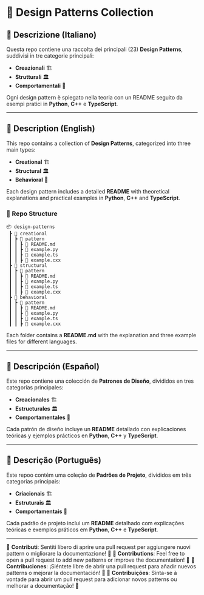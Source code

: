 # 📂 Design Patterns Collection

## 📌 Descrizione (Italiano)
Questa repo contiene una raccolta dei principali (23) **Design Patterns**, suddivisi in tre categorie principali:
- **Creazionali** 🏗️
- **Strutturali** 🏛️
- **Comportamentali** 🔄

Ogni design pattern è spiegato nella teoria con un README seguito da esempi pratici in **Python**, **C++** e **TypeScript**.

---

## 📌 Description (English)
This repo contains a collection of **Design Patterns**, categorized into three main types:
- **Creational** 🏗️
- **Structural** 🏛️
- **Behavioral** 🔄

Each design pattern includes a detailed **README** with theoretical explanations and practical examples in **Python**, **C++** and **TypeScript**.

### 📂 Repo Structure
```
📦 design-patterns
 ┣ 📂 creational
 ┃ ┣ 📂 pattern
 ┃ ┃ ┣ 📜 README.md
 ┃ ┃ ┣ 📜 example.py
 ┃ ┃ ┣ 📜 example.ts
 ┃ ┃ ┣ 📜 example.cxx
 ┣ 📂 structural
 ┃ ┣ 📂 pattern
 ┃ ┃ ┣ 📜 README.md
 ┃ ┃ ┣ 📜 example.py
 ┃ ┃ ┣ 📜 example.ts
 ┃ ┃ ┣ 📜 example.cxx
 ┣ 📂 behavioral
 ┃ ┣ 📂 pattern
 ┃ ┃ ┣ 📜 README.md
 ┃ ┃ ┣ 📜 example.py
 ┃ ┃ ┣ 📜 example.ts
 ┃ ┃ ┣ 📜 example.cxx
```
Each folder contains a **README.md** with the explanation and three example files for different languages.

---

## 📌 Descripción (Español)
Este repo contiene una colección de **Patrones de Diseño**, divididos en tres categorías principales:
- **Creacionales** 🏗️
- **Estructurales** 🏛️
- **Comportamentales** 🔄

Cada patrón de diseño incluye un **README** detallado con explicaciones teóricas y ejemplos prácticos en **Python**, **C++** y **TypeScript**.

---

## 📌 Descrição (Português)
Este repoo contém uma coleção de **Padrões de Projeto**, divididos em três categorias principais:
- **Criacionais** 🏗️
- **Estruturais** 🏛️
- **Comportamentais** 🔄

Cada padrão de projeto inclui um **README** detalhado com explicações teóricas e exemplos práticos em **Python**, **C++** e **TypeScript**.

---

📌 **Contributi**: Sentiti libero di aprire una pull request per aggiungere nuovi pattern o migliorare la documentazione! 🚀
📌 **Contributions**: Feel free to open a pull request to add new patterns or improve the documentation! 🚀
📌 **Contribuciones**: ¡Siéntete libre de abrir una pull request para añadir nuevos patterns o mejorar la documentación! 🚀
📌 **Contribuições**: Sinta-se à vontade para abrir um pull request para adicionar novos patterns ou melhorar a documentação! 🚀
